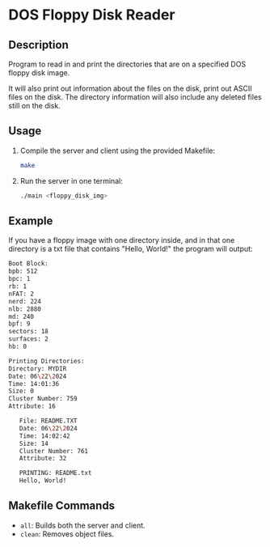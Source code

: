 # DOS Floppy Disk Reader

## Description

Program to read in and print the directories that are on a specified DOS floppy disk image. 

It will also print out information about the files on the disk, print out ASCII files on the disk. The directory information will also include any deleted files still on the disk.

## Usage

1. Compile the server and client using the provided Makefile:
    ```bash
    make
    ```

2. Run the server in one terminal:
    ```bash
    ./main <floppy_disk_img>
    ```

## Example

If you have a floppy image with one directory inside, and in that one directory is a txt file that contains "Hello, World!" the program will output:

```bash
Boot Block:
bpb: 512
bpc: 1
rb: 1
nFAT: 2
nerd: 224
nlb: 2880
md: 240
bpf: 9
sectors: 18
surfaces: 2
hb: 0

Printing Directories:
Directory: MYDIR
Date: 06\22\2024
Time: 14:01:36
Size: 0
Cluster Number: 759
Attribute: 16

   File: README.TXT
   Date: 06\22\2024
   Time: 14:02:42
   Size: 14
   Cluster Number: 761
   Attribute: 32

   PRINTING: README.txt
   Hello, World!

```

## Makefile Commands

- `all`: Builds both the server and client.
- `clean`: Removes object files.
